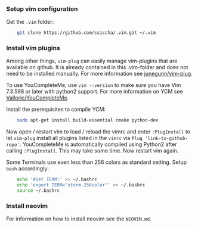 ### Setup vim configuration
Get the `.vim` folder:
```sh
    git clone https://github.com/ssiccha/.vim.git ~/.vim
```

### Install vim plugins
Among other things, `vim-plug` can easily manage vim-plugins that are available on github.
It is already contained in this .vim-folder and does not need to be installed manually.
For more information see [junegunn/vim-plug](https://github.com/junegunn/vim-plug).

To use YouCompleteMe, use `vim --version` to make sure you have Vim 7.3.598 or later with python2 support.
For more information on YCM see
[Valloric/YouCompleteMe](https://github.com/Valloric/YouCompleteMe#ubuntu-linux-x64-installation).

Install the prerequisites to compile YCM:
```sh
    sudo apt-get install build-essential cmake python-dev
```

Now open / restart vim to load / reload the vimrc and enter `:PlugInstall` to
let `vim-plug` install all plugins listed in the `vimrc` via `Plug 'link-to-github-repo'`.
YouCompleteMe is automatically compiled using Python2 after calling `:PlugInstall`.
This may take some time. Now restart vim again.


Some Terminals use even less than 256 colors as standard setting. Setup `bash` accordingly:
```sh
    echo '#Set TERM:' >> ~/.bashrc
    echo 'export TERM="xterm-256color"' >> ~/.bashrc
    source ~/.bashrc
```

### Install neovim
For information on how to install neovim see the `NEOVIM.md`.
